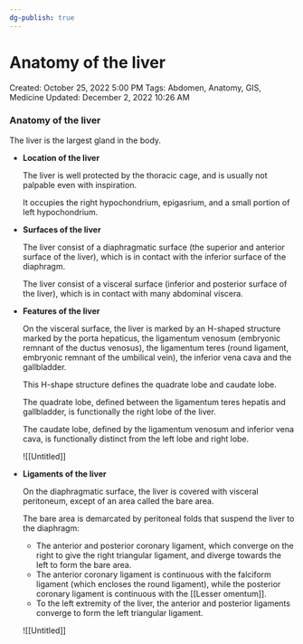 ```yaml
---
dg-publish: true
---
```


# Anatomy of the liver

Created: October 25, 2022 5:00 PM
Tags: Abdomen, Anatomy, GIS, Medicine
Updated: December 2, 2022 10:26 AM

### Anatomy of the liver

The liver is the largest gland in the body.

- ******Location of the liver******
    
    The liver is well protected by the thoracic cage, and is usually not palpable even with inspiration.
    
    It occupies the right hypochondrium, epigasrium, and a small portion of left hypochondrium.
    
- ******************************************Surfaces of the liver******************************************
    
    The liver consist of a diaphragmatic surface (the superior and anterior surface of the liver), which is in contact with the inferior surface of the diaphragm.
    
    The liver consist of a visceral surface (inferior and posterior surface of the liver), which is in contact with many abdominal viscera.
    
- ******************************************Features of the liver******************************************
    
    On the visceral surface, the liver is marked by an H-shaped structure marked by the porta hepaticus, the ligamentum venosum (embryonic remnant of the ductus venosus), the ligamentum teres (round ligament, embryonic remnant of the umbilical vein), the inferior vena cava and the gallbladder.
    
    This H-shape structure defines the quadrate lobe and caudate lobe.
    
    The quadrate lobe, defined between the ligamentum teres hepatis and gallbladder, is functionally the right lobe of the liver.
    
    The caudate lobe, defined by the ligamentum venosum and inferior vena cava, is functionally distinct from the left lobe and right lobe.
    
    ![[Untitled]]
    
- ********************************************Ligaments of the liver********************************************
    
    On the diaphragmatic surface, the liver is covered with visceral peritoneum, except of an area called the bare area.
    
    The bare area is demarcated by peritoneal folds that suspend the liver to the diaphragm:
    
    - The anterior and posterior coronary ligament, which converge on the right to give the right triangular ligament, and diverge towards the left to form the bare area.
    - The anterior coronary ligament is continuous with the falciform ligament (which encloses the round ligament), while the posterior coronary ligament is continuous with the [[Lesser omentum]].
    - To the left extremity of the liver, the anterior and posterior ligaments converge to form the left triangular ligament.
    
    ![[Untitled]]